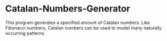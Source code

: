 # Catalan-Numbers-Generator
This program generates a specified amount of Catalan numbers. Like Fibonacci numbers, Catalan numbers can be used to model many naturally occurring patterns.
